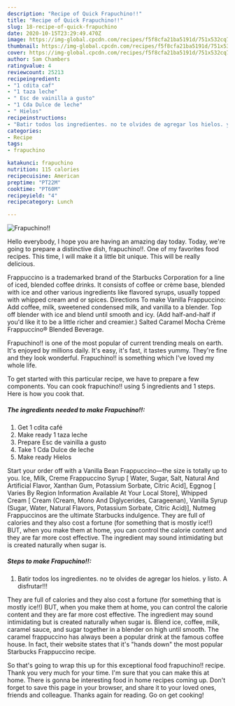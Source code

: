 ```yaml
---
description: "Recipe of Quick Frapuchino!!"
title: "Recipe of Quick Frapuchino!!"
slug: 18-recipe-of-quick-frapuchino
date: 2020-10-15T23:29:49.470Z
image: https://img-global.cpcdn.com/recipes/f5f8cfa21ba5191d/751x532cq70/frapuchino-foto-principal.jpg
thumbnail: https://img-global.cpcdn.com/recipes/f5f8cfa21ba5191d/751x532cq70/frapuchino-foto-principal.jpg
cover: https://img-global.cpcdn.com/recipes/f5f8cfa21ba5191d/751x532cq70/frapuchino-foto-principal.jpg
author: Sam Chambers
ratingvalue: 4
reviewcount: 25213
recipeingredient:
- "1 cdita caf"
- "1 taza leche"
- " Esc de vainilla a gusto"
- "1 Cda Dulce de leche"
- " Hielos"
recipeinstructions:
- "Batir todos los ingredientes. no te olvides de agregar los hielos. y listo. A disfrutar!!!"
categories:
- Recipe
tags:
- frapuchino

katakunci: frapuchino 
nutrition: 115 calories
recipecuisine: American
preptime: "PT22M"
cooktime: "PT60M"
recipeyield: "4"
recipecategory: Lunch

---
```



![Frapuchino!!](https://img-global.cpcdn.com/recipes/f5f8cfa21ba5191d/751x532cq70/frapuchino-foto-principal.jpg)

Hello everybody, I hope you are having an amazing day today. Today, we're going to prepare a distinctive dish, frapuchino!!. One of my favorites food recipes. This time, I will make it a little bit unique. This will be really delicious.

Frappuccino is a trademarked brand of the Starbucks Corporation for a line of iced, blended coffee drinks. It consists of coffee or crème base, blended with ice and other various ingredients like flavored syrups, usually topped with whipped cream and or spices. Directions To make Vanilla Frappuccino: Add coffee, milk, sweetened condensed milk, and vanilla to a blender. Top off blender with ice and blend until smooth and icy. (Add half-and-half if you&#39;d like it to be a little richer and creamier.) Salted Caramel Mocha Crème Frappuccino® Blended Beverage.

Frapuchino!! is one of the most popular of current trending meals on earth. It's enjoyed by millions daily. It's easy, it's fast, it tastes yummy. They're fine and they look wonderful. Frapuchino!! is something which I've loved my whole life.


To get started with this particular recipe, we have to prepare a few components. You can cook frapuchino!! using 5 ingredients and 1 steps. Here is how you cook that.

<!--inarticleads1-->

##### The ingredients needed to make Frapuchino!!:

1. Get 1 cdita café
1. Make ready 1 taza leche
1. Prepare  Esc de vainilla a gusto
1. Take 1 Cda Dulce de leche
1. Make ready  Hielos


Start your order off with a Vanilla Bean Frappuccino—the size is totally up to you. Ice, Milk, Creme Frappuccino Syrup [ Water, Sugar, Salt, Natural And Artificial Flavor, Xanthan Gum, Potassium Sorbate, Citric Acid], Eggnog [ Varies By Region Information Available At Your Local Store], Whipped Cream [ Cream (Cream, Mono And Diglycerides, Carageenan), Vanilla Syrup (Sugar, Water, Natural Flavors, Potassium Sorbate, Citric Acid)], Nutmeg Frappuccinos are the ultimate Starbucks indulgence. They are full of calories and they also cost a fortune (for something that is mostly ice!!) BUT, when you make them at home, you can control the calorie content and they are far more cost effective. The ingredient may sound intimidating but is created naturally when sugar is. 

<!--inarticleads2-->

##### Steps to make Frapuchino!!:

1. Batir todos los ingredientes. no te olvides de agregar los hielos. y listo. A disfrutar!!!


They are full of calories and they also cost a fortune (for something that is mostly ice!!) BUT, when you make them at home, you can control the calorie content and they are far more cost effective. The ingredient may sound intimidating but is created naturally when sugar is. Blend ice, coffee, milk, caramel sauce, and sugar together in a blender on high until smooth. The caramel frappuccino has always been a popular drink at the famous coffee house. In fact, their website states that it&#39;s &#34;hands down&#34; the most popular Starbucks Frappuccino recipe. 

So that's going to wrap this up for this exceptional food frapuchino!! recipe. Thank you very much for your time. I'm sure that you can make this at home. There is gonna be interesting food in home recipes coming up. Don't forget to save this page in your browser, and share it to your loved ones, friends and colleague. Thanks again for reading. Go on get cooking!
